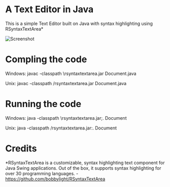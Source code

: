 A Text Editor in Java
===================

This is a simple Text Editor built on Java with syntax highlighting using RSyntaxTextArea*

![Screenshot](http://i.imgur.com/0J4rqNR.png)


Compling the code
====================


Windows: javac -classpath <path-to-jar>\rsyntaxtextarea.jar Document.java

Unix:    javac -classpath <path-to-jar>/rsyntaxtextarea.jar Document.java

Running the code
====================

Windows: java -classpath <path-to-jar>\rsyntaxtextarea.jar;. Document

Unix:    java -classpath <path-to-jar>/rsyntaxtextarea.jar:. Document


Credits
===================

*RSyntaxTextArea is a customizable, syntax highlighting text component for Java Swing applications. Out of the box, it supports syntax highlighting for over 30 programming languages. - https://github.com/bobbylight/RSyntaxTextArea

